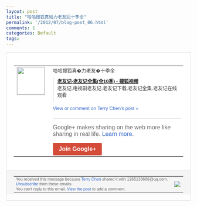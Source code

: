 ```yaml
---
layout: post
title: "哈哈搜狐真給力老友記十季全"
permalink: '/2012/07/blog-post_06.html'
comments: 1
categories: Default
tags: 
---
```

<div style="border:solid 1px #dfdfdf;color:#686868;font:13px Arial"><div style="background-color:#fff;padding:20px;"><table cellpadding="0" cellspacing="0"><tr><td style="padding-right:15px;vertical-align:top"><a href="https://plus.google.com/_/notifications/emlink?emrecipient=109554455967099403328&amp;emid=COjQy5DhhLECFWdENAod6X8AAA&amp;path=%2F108643996575278738906&amp;dt=1341567697875&amp;uob=8"><img height="75" src="https://lh3.googleusercontent.com/-KKRGTyJ5Bl0/AAAAAAAAAAI/AAAAAAAAEEY/jllxqER5dCk/s75-c-k-a/photo.jpg" style="border:solid 1px #cccccc;" width="75"/></a></td><td style="width:578px;color:#333;font:13px Arial;vertical-align:top;"><div style="padding-bottom:10px">哈哈搜狐真�力老友�十季全</div><div style="margin-bottom:10px;padding-left:10px; border-left:2px solid #EAEAEA"><span style="margin-right:5px"><a href="http://tv.sohu.com/s2012/friends/" style="zSoyz"><span style="font-weight:bold">老友记-老友记全集(全10季) - 搜狐视频</span></a><div style="padding-bottom:10px">老友记,电视剧老友记,老友记下载,老友记<wbr/>全集,老友记在线观看</div></span></div><a href="https://plus.google.com/_/notifications/emlink?emrecipient=109554455967099403328&amp;emid=COjQy5DhhLECFWdENAod6X8AAA&amp;path=%2F108643996575278738906%2Fposts%2FPCFazC3FntE%3Fgpinv%3DAMIXal91FscouYBtbzwTyFQk8PI-vaiX-cDU0DBg4Gk_qhY58nZjLmuEz6NYEaJZ9fuXBjhuMtzVqvD4E1kRMTgO1WivRUsywNS1TbTdsQKjguc5wpq46HI&amp;dt=1341567697875&amp;uob=8" style="color:#3366CC;text-decoration:none;">View or comment on Terry Chen's post »</a><div style="margin-top:20px;border-top:solid 1px #dfdfdf"><div style="padding:15px 0;color:#686868;font:16px Arial;">Google+ makes sharing on the web more like sharing in real life. <a href="http://www.google.com/+/learnmore/" style="color:#3366CC;text-decoration:none;">Learn more</a>.</div><a href="https://plus.google.com/_/notifications/emlink?emrecipient=109554455967099403328&amp;emid=COjQy5DhhLECFWdENAod6X8AAA&amp;path=%2F%3Fgpinv%3DAMIXal91FscouYBtbzwTyFQk8PI-vaiX-cDU0DBg4Gk_qhY58nZjLmuEz6NYEaJZ9fuXBjhuMtzVqvD4E1kRMTgO1WivRUsywNS1TbTdsQKjguc5wpq46HI&amp;dt=1341567697875&amp;uob=8" style="display:inline-block;padding:7px 15px;background-color:#d44b38; color:#fff;font-size:16px; font-weight:bold;border-radius:2px;-webkit-border-radius:2px; -moz-border-radius:2px;border:solid 1px #c43b28; white-space:nowrap;text-decoration:none">Join Google+</a></div></td></tr></table></div><div style="border-top:solid 1px #dfdfdf;padding:0 20px; background-color:#f5f5f5"><table cellpadding="0" cellspacing="0" style="height:50px"><tbody><tr><td style="vertical-align:middle;width:100%; color:#636363;font:11px Arial; line-height:120%">You received this message because <a href="https://plus.google.com/_/notifications/emlink?emrecipient=109554455967099403328&amp;emid=COjQy5DhhLECFWdENAod6X8AAA&amp;path=%2F108643996575278738906%3Fgpinv%3DAMIXal91FscouYBtbzwTyFQk8PI-vaiX-cDU0DBg4Gk_qhY58nZjLmuEz6NYEaJZ9fuXBjhuMtzVqvD4E1kRMTgO1WivRUsywNS1TbTdsQKjguc5wpq46HI&amp;dt=1341567697875&amp;uob=8" style="color:#3366CC;text-decoration:none;">Terry Chen</a> shared it with 1265133686@qq.com. <a href="https://plus.google.com/_/notifications/emlink?emrecipient=109554455967099403328&amp;emid=COjQy5DhhLECFWdENAod6X8AAA&amp;path=%2F_%2Fnonplus%2Femailsettings%3Fgpinv%3DAMIXal91FscouYBtbzwTyFQk8PI-vaiX-cDU0DBg4Gk_qhY58nZjLmuEz6NYEaJZ9fuXBjhuMtzVqvD4E1kRMTgO1WivRUsywNS1TbTdsQKjguc5wpq46HI%26est%3DADH5u8UyEux-YKoFn-RBSyvrCMMYyp3rVfo6IptBRb4bltv2a4_XiWlREDvg4GoDbtyq0H1do8ieO_J70cjIxbB8UMFIPWOraKcUD_yRBXKTMLGTDisKYKaKkMQchjo5FxE3qJLw_rYK&amp;dt=1341567697875&amp;uob=8" style="color:#3366CC;text-decoration:none;">Unsubscribe</a> from these emails.<br/>You can't reply to this email. <a href="https://plus.google.com/_/notifications/emlink?emrecipient=109554455967099403328&amp;emid=COjQy5DhhLECFWdENAod6X8AAA&amp;path=%2F108643996575278738906%2Fposts%2FPCFazC3FntE%3Fgpinv%3DAMIXal91FscouYBtbzwTyFQk8PI-vaiX-cDU0DBg4Gk_qhY58nZjLmuEz6NYEaJZ9fuXBjhuMtzVqvD4E1kRMTgO1WivRUsywNS1TbTdsQKjguc5wpq46HI&amp;dt=1341567697875&amp;uob=8" style="color:#3366CC;text-decoration:none;">View the post</a> to add a comment.<br/></td><td><img src="https://ssl.gstatic.com/s2/oz/images/notifications/logo/google-plus-6617a72bb36cc548861652780c9e6ff1.png"/></td></tr></tbody></table></div></div>